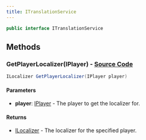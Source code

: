 ```yaml
---
title: ITranslationService
---
```


```csharp
public interface ITranslationService
```

## Methods

### **GetPlayerLocalizer(IPlayer)** - [Source Code](https://github.com/swiftly-solution/swiftlys2/blob/main/managed/src/SwiftlyS2.Shared/Modules/Translations/ITranslationService.cs#L13)

```csharp
ILocalizer GetPlayerLocalizer(IPlayer player)
```

#### Parameters

- **player**: [IPlayer](/docs/api/shared/players/iplayer) - The player to get the localizer for.

#### Returns

- [ILocalizer](/docs/api/shared/translation/ilocalizer) - The localizer for the specified player.

